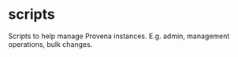 # scripts
Scripts to help manage Provena instances. E.g. admin, management operations, bulk changes.
